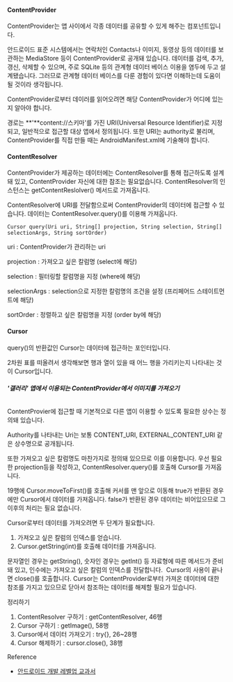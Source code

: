 ﻿#### ContentProvider

ContentProvider는 앱 사이에서 각종 데이터를 공유할 수 있게 해주는 컴포넌트입니다.

안드로이드 표준 시스템에서는 연락처인 Contacts나 이미지, 동영상 등의 데이터를 보관하는 MediaStore 등이 ContentProvider로 공개돼 있습니다. 데이터를 검색, 추가, 갱신, 삭제할 수 있으며, 주로 SQLite 등의 관계형 데이터 베이스 이용을 염두에 두고 설계됐습니다. 그러므로 관계형 데이터 베이스를 다룬 경험이 있다면 이해하는데 도움이 될 것이라 생각됩니다.

ContentProvider로부터 데이러를 읽어오려면 해당 ContentProvider가 어디에 있는지 알아야 합니다.

경로는 **'**content://스키마'를 가진 URI(Universal Resource Identifier)로 지정되고, 일반적으로 접근할 대상 앱에서 정의됩니다. 또한 URI는 authority로 불리며, ContentProvider를 직접 만들 때는 AndroidManifest.xml에 기술해야 합니다.

#### ContentResolver

ContentProvider가 제공하는 데이터에는 ContentResolver를 통해 접근하도록 설계돼 있고, ContentProvider 자신에 대한 참조는 필요없습니다. ContentResolver의 인스턴스는 getContentReslolver() 메서드로 가져옵니다.

ContentResolver에 URI를 전달함으로써 ContentProvider의 데이터에 접근할 수 있습니다. 데이터는 ContentResolver.query()를 이용해 가져옵니다.

```
Cursor query(Uri uri, String[] projection, String selection, String[] selectionArgs, String sortOrder)
```

uri : ContentProvider가 관리하는 uri

projection : 가져오고 싶은 칼럼명 (select에 해당)

selection : 필터링할 칼럼명을 지정 (where에 해당)

selectionArgs : selection으로 지정한 칼럼명의 조건을 설정 (프리페어드 스테이트먼트에 해당)

sortOrder : 정렬하고 싶은 칼럼명을 지정 (order by에 해당)

#### Cursor

query()의 반환값인 Cursor는 데이터에 접근하는 포인터입니다.

2차원 표를 떠올려서 생각해보면 행과 열이 있을 때 어느 행을 가리키는지 나타내는 것이 Cursor입니다.

###### **'갤러리' 앱에서 이용되는 ContentProvider에서 이미지를 가져오기**

ContentProvier에 접근할 때 기본적으로 다른 앱이 이용할 수 있도록 필요한 상수는 정의돼 있습니다.

Authority를 나타내는 Uri는 보통 CONTENT\_URI, EXTERNAL\_CONTENT\_URI 같은 상수명으로 공개됩니다.

또한 가져오고 싶은 칼럼명도 마찬가지로 정의돼 있으므로 이를 이용합니다. 우선 필요한 projection등을 작성하고, ContentResolver.query()를 호출해 Cursor를 가져옵니다.

19행에 Cursor.moveToFirst()를 호출해 커서를 맨 앞으로 이동해 true가 반환된 경우에만 Cursor에서 데이터를 가져옵니다. false가 반환된 경우 데이터는 비어있으므로 그 이후의 처리는 필요 없습니다. 

Cursor로부터 데이터를 가져오려면 두 단계가 필요합니다.

1.  가져오고 싶은 칼럼의 인덱스를 얻습니다.
2.  Cursor.getString(int)를 호출해 데이터를 가져옵니다.

문자열인 경우는 getString(), 숫자인 경우는 getInt() 등 자료형에 따른 메서드가 준비돼 있고, 인수에는 가져오고 싶은 칼럼의 인덱스를 전달합니다.  Cursor의 사용이 끝나면 close()를 호출합니다. Cursor는 ContentProvider로부터 가져온 데이터에 대한 참조를 가지고 있으므로 닫아서 참조하는 데이터를 해제할 필요가 있습니다.

정리하기

1.  ContentResolver 구하기 : getContentResolver, 46행
2.  Cursor 구하기 : getImage(), 58행
3.  Cursor에서 데이터 가져오기 : try{}, 26~28행
4.  Cursor 해제하기 : cursor.close(), 38행

Reference

-   [안드로이드 개발 레벨업 교과서](https://book.naver.com/bookdb/book_detail.nhn?bid=12107989)